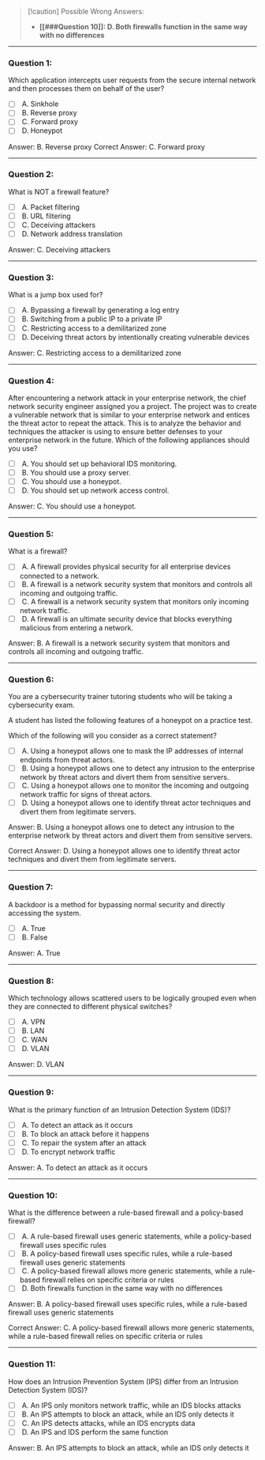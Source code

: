 >[!caution] Possible Wrong Answers:
> - **[[###Question 10]]: D. Both firewalls function in the same way with no differences**

---

### Question 1:

Which application intercepts user requests from the secure internal network and then processes them on behalf of the user?

- [ ]  A. Sinkhole
- [ ]  B. Reverse proxy
- [ ]  C. Forward proxy
- [ ]  D. Honeypot

Answer: B. Reverse proxy
Correct Answer: C. Forward proxy

---

### Question 2:

What is NOT a firewall feature?

- [ ]  A. Packet filtering
- [ ]  B. URL filtering
- [ ]  C. Deceiving attackers
- [ ]  D. Network address translation

Answer: C. Deceiving attackers

---

### Question 3:

What is a jump box used for?

- [ ]  A. Bypassing a firewall by generating a log entry
- [ ]  B. Switching from a public IP to a private IP
- [ ]  C. Restricting access to a demilitarized zone
- [ ]  D. Deceiving threat actors by intentionally creating vulnerable devices

Answer: C. Restricting access to a demilitarized zone

---

### Question 4:

After encountering a network attack in your enterprise network, the chief network security engineer assigned you a project. The project was to create a vulnerable network that is similar to your enterprise network and entices the threat actor to repeat the attack. This is to analyze the behavior and techniques the attacker is using to ensure better defenses to your enterprise network in the future. Which of the following appliances should you use?

- [ ]  A. You should set up behavioral IDS monitoring.
- [ ]  B. You should use a proxy server.
- [ ]  C. You should use a honeypot.
- [ ]  D. You should set up network access control.

Answer: C. You should use a honeypot.

---

### Question 5:

What is a firewall?

- [ ]  A. A firewall provides physical security for all enterprise devices connected to a network.
- [ ]  B. A firewall is a network security system that monitors and controls all incoming and outgoing traffic.
- [ ]  C. A firewall is a network security system that monitors only incoming network traffic.
- [ ]  D. A firewall is an ultimate security device that blocks everything malicious from entering a network.

Answer: B. A firewall is a network security system that monitors and controls all incoming and outgoing traffic.

---

### Question 6:

You are a cybersecurity trainer tutoring students who will be taking a cybersecurity exam.

A student has listed the following features of a honeypot on a practice test.

Which of the following will you consider as a correct statement?

- [ ]  A. Using a honeypot allows one to mask the IP addresses of internal endpoints from threat actors.
- [ ]  B. Using a honeypot allows one to detect any intrusion to the enterprise network by threat actors and divert them from sensitive servers.
- [ ]  C. Using a honeypot allows one to monitor the incoming and outgoing network traffic for signs of threat actors.
- [ ]  D. Using a honeypot allows one to identify threat actor techniques and divert them from legitimate servers.

Answer: B. Using a honeypot allows one to detect any intrusion to the enterprise network by threat actors and divert them from sensitive servers.

Correct Answer: D. Using a honeypot allows one to identify threat actor techniques and divert them from legitimate servers.

---

### Question 7:

A backdoor is a method for bypassing normal security and directly accessing the system.

- [ ]  A. True
- [ ]  B. False

Answer: A. True

---

### Question 8:

Which technology allows scattered users to be logically grouped even when they are connected to different physical switches?

- [ ]  A. VPN
- [ ]  B. LAN
- [ ]  C. WAN
- [ ]  D. VLAN

Answer: D. VLAN

---

### Question 9:

What is the primary function of an Intrusion Detection System (IDS)?

- [ ]  A. To detect an attack as it occurs
- [ ]  B. To block an attack before it happens
- [ ]  C. To repair the system after an attack
- [ ]  D. To encrypt network traffic

Answer: A. To detect an attack as it occurs

---

### Question 10:

What is the difference between a rule-based firewall and a policy-based firewall?

- [ ]  A. A rule-based firewall uses generic statements, while a policy-based firewall uses specific rules
- [ ]  B. A policy-based firewall uses specific rules, while a rule-based firewall uses generic statements
- [ ]  C. A policy-based firewall allows more generic statements, while a rule-based firewall relies on specific criteria or rules
- [ ]  D. Both firewalls function in the same way with no differences

Answer: B. A policy-based firewall uses specific rules, while a rule-based firewall uses generic statements

Correct Answer: C. A policy-based firewall allows more generic statements, while a rule-based firewall relies on specific criteria or rules

---

### Question 11:

How does an Intrusion Prevention System (IPS) differ from an Intrusion Detection System (IDS)?

- [ ]  A. An IPS only monitors network traffic, while an IDS blocks attacks
- [ ]  B. An IPS attempts to block an attack, while an IDS only detects it
- [ ]  C. An IPS detects attacks, while an IDS encrypts data
- [ ]  D. An IPS and IDS perform the same function

Answer: B. An IPS attempts to block an attack, while an IDS only detects it
